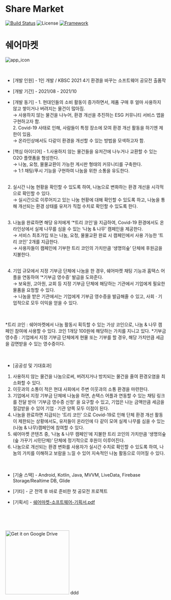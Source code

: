 # Share Market

[![Build Status](https://img.shields.io/badge/build-completed-success)](https://github.com/tmdgh1592/Android-Master-of-Collection/)
![License](https://img.shields.io/apm/l/vim-mode?color=yellowgreen)
[![Framework](https://img.shields.io/badge/framework-android-green)](https://developer.android.com/)

# 쉐어마켓


![app_icon](https://user-images.githubusercontent.com/56534241/140684675-b2e92e40-3465-42ab-9eb7-0fea5a519781.png)


<br/>

+ [개발 인원] - 1인 개발 / KBSC 2021 4기 환경을 바꾸는 소프트웨어 공모전 출품작

+ [개발 기간] - 2021/08 - 2021/10

+ [개발 동기] - 1. 현대인들의 소비 활동이 증가하면서, 제품 구매 후 얼마 사용하지 않고 쌓이거나 버려지는 물건이 많아짐.<br/>
                  → 사용하지 않는 물건을 나누어, 환경 개선을 추진하는 ESG 커뮤니티 서비스 앱을 구현하고자 함.<br/>
               2. Covid-19 사태로 인해, 사람들이 특정 장소에 모여 환경 개선 활동을 하기엔 제한이 있음.<br/>
                  → 온라인상에서도 다같이 환경을 개선할 수 있는 방법을 모색하고자 함.

               


+ [핵심 아이디어] - 1.사용하지 않는 물건들을 유저간에 나누거나 교환할 수 있는 O2O 플랫폼을 형성한다.<br/>
    → 나눔, 요청, 물물교환이 가능한 게시판 형태의 커뮤니티를 구축한다.<br/>
    → 1:1 채팅/푸시 기능을 구현하여 나눔을 위한 소통을 유도한다.<br/><br/>

2. 실시간 나눔 현황을 확인할 수 있도록 하여, 나눔으로 변화하는 환경 개선을 시각적으로 확인할 수 있다.<br/>
    → 실시간으로 이루어지고 있는 나눔 현황에 대해 확인할 수 있도록 하고, 나눔을 통해 개선되는 환경 상태를 유저가 직접 수치로 확인할 수 있도록 한다.<br/><br/>

3. 나눔을 완료하면 해당 유저에게 ‘*트리 코인’을 지급하여, Covid-19 환경에서도 온라인상에서 실제 나무를 심을 수 있는   ‘나눔 & 나무’ 캠페인을 제공한다.<br/>
    → 서비스 최초가입 또는 나눔, 요청, 물물교환 완료 시 캠페인에서 사용 가능한 ‘트리 코인’ 2개를 지급한다.<br/>
    → 사용자들이 캠페인에 기부한 트리 코인의 가치만큼 ‘생명의숲’ 단체에 후원금을 지불한다.<br/><br/>

4. 기업 규모에서 지정 기부금 단체에 나눔을 한 경우, 쉐어마켓 채팅 기능과 홈택스 어플을 연동하여 ‘*기부금 영수증’ 발급을 도와준다.<br/>
    → 보육원, 고아원, 교회 등 지정 기부금 단체에 해당하는 기관에서 기업에게 필요한 물품을 요청할 수 있다.<br/>
    → 나눔을 받은 기관에서는 기업에게 기부금 영수증을 발급해줄 수 있고, 사회 · 기업적으로 모두 이익을 얻을 수 있다.<br/><br/><br/>

*트리 코인 : 쉐어마켓에서 나눔 활동시 획득할 수 있는 가상 코인으로, 나눔 & 나무 캠페인 참여에 사용할 수 있다.
코인 1개당 100원에 해당하는 가치를 지니고 있다.
*기부금 영수증 : 기업에서 지정 기부금 단체에게 현물 또는 기부를 할 경우, 해당 가치만큼 세금을 감면받을 수 있는 영수증이다.<br/><br/><br/>

+ [공공성 및 기대효과]<br/>
1. 사용하지 않는 물건을 나눔으로써, 버려지거나 방치되는 물건을 줄여 환경오염을 최소화할 수 있다.<br/>
2. 이웃과의 소통이 적은 현대 사회에서 주변 이웃과의 소통 환경을 마련한다.<br/>
3. 기업에서 지정 기부금 단체에 나눔을 하면, 손택스 어플과 연동할 수 있는 채팅 링크를 전달 받아 ‘기부금 영수증 신청’ 을 요구할 수 있고, 기업은 나눈 금액만큼 세금을 절감받을 수 있어 기업 · 기관 양쪽 모두 이점이 된다.<br/>
4. 나눔을 완료하면 지급되는 ‘트리 코인’ 으로 Covid-19로 인해 단체 환경 개선 활동이 제한되는 상황에서도, 유저들이 온라인에 다 같이 모여 실제 나무를 심을 수 있는 (나눔 & 나무)캠페인에 참여할 수 있다.<br/>
5. 쉐어마켓 콘텐츠 중, ‘나눔 & 나무 캠페인’에 지불한 트리 코인의 가치만큼 ‘생명의숲(숲 가꾸기 시민단체)’ 단체에 정기적으로 후원이 이루어진다.<br/>
6. 나눔으로 개선되는 환경 변화를 사용자가 실시간 수치로 확인할 수 있도록 하여, 나눔의 가치를 이해하고 보람을 느낄 수 있어 지속적인 나눔 활동으로 이어질 수 있다.<br/><br/><br/>


+ [기술 스택] - Android, Kotlin, Java, MVVM, LiveData, Firebase Storage/Realtime DB, Glide

+ [기타] - 군 전역 후 바로 준비한 첫 공모전 프로젝트

+ [기획서] - [쉐어마켓-소프트웨어-기획서.pdf](https://github.com/tmdgh1592/ShareMarket/files/7494450/-.-.pdf)

<br/>
<br/>
<br/>

<a href="https://drive.google.com/file/d/1_0BhxzWR6sfCbDHS1jX0JNEjJCg928VO/view?usp=sharing"><img alt="Get it on Google Drive" src="https://piunikaweb.com/wp-content/uploads/2020/10/google-drive-logo-new.png" width="200px"/></a>
ddd
